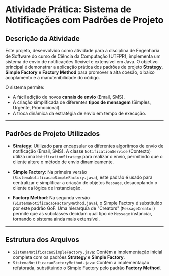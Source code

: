 # Atividade Prática: Sistema de Notificações com Padrões de Projeto

## Descrição da Atividade

Este projeto, desenvolvido como atividade para a disciplina de Engenharia de Software do curso de Ciência da Computação (UTFPR), implementa um sistema de envio de notificações flexível e extensível em Java. O objetivo principal é demonstrar a aplicação prática dos padrões de projeto **Strategy**, **Simple Factory** e **Factory Method** para promover a alta coesão, o baixo acoplamento e a manutenibilidade do código.

O sistema permite:
* A fácil adição de novos **canais de envio** (Email, SMS).
* A criação simplificada de diferentes **tipos de mensagem** (Simples, Urgente, Promocional).
* A troca dinâmica da estratégia de envio em tempo de execução.

---

## Padrões de Projeto Utilizados

* **Strategy**: Utilizado para encapsular os diferentes algoritmos de envio de notificação (Email, SMS). A classe `NotificationService` (Contexto) utiliza uma `NotificationStrategy` para realizar o envio, permitindo que o cliente altere o método de envio dinamicamente.

* **Simple Factory**: Na primeira versão (`SistemaNotificacaoSimpleFactory.java`), este padrão é usado para centralizar e simplificar a criação de objetos `Message`, desacoplando o cliente da lógica de instanciação.

* **Factory Method**: Na segunda versão (`SistemaNotificacaoFactoryMethod.java`), o Simple Factory é substituído por este padrão GoF. Uma hierarquia de "Creators" (`MessageCreator`) permite que as subclasses decidam qual tipo de `Message` instanciar, tornando o sistema ainda mais extensível.

---

##  Estrutura dos Arquivos

* `SistemaNotificacaoSimpleFactory.java`: Contém a implementação inicial completa com os padrões **Strategy** e **Simple Factory**.
* `SistemaNotificacaoFactoryMethod.java`: Contém a implementação refatorada, substituindo o Simple Factory pelo padrão **Factory Method**.
